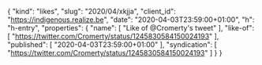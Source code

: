 {
  "kind": "likes",
  "slug": "2020/04/xkjja",
  "client_id": "https://indigenous.realize.be",
  "date": "2020-04-03T23:59:00+01:00",
  "h": "h-entry",
  "properties": {
    "name": [
      "Like of @Cromerty's tweet"
    ],
    "like-of": [
      "https://twitter.com/Cromerty/status/1245830584150024193"
    ],
    "published": [
      "2020-04-03T23:59:00+01:00"
    ],
    "syndication": [
      "https://twitter.com/Cromerty/status/1245830584150024193"
    ]
  }
}
